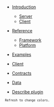 <!-- docs/_sidebar.md -->


* [Introduction](/main.md)
    * [Server](introduction/server.md)
    * [Client](introduction/client.md)
* [Reference](documentation/)
    * [Framework](documentation/framework)
    * [Platform](documentation/platform)
* [Examples](examples/index.md)


* [Client](https://www.npmjs.com/package/@methodus/client)
* [Contracts](https://www.npmjs.com/package/@methodus/contracts)
* [Data](https://www.npmjs.com/package/@methodus/data)
* [Describe plugin](https://www.npmjs.com/package/@methodus/describe)

<small>`Refresh to change colors.`<small>